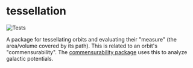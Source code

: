 # tessellation
![Tests](https://github.com/ilikecubesnstuff/tessellation/actions/workflows/tests.yml/badge.svg)

A package for tessellating orbits and evaluating their "measure" (the area/volume covered by its path). This is related to an orbit's "commensurability". The [commensurability package](https://github.com/ilikecubesnstuff/commensurability) uses this to analyze galactic potentials.